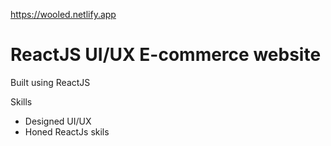 https://wooled.netlify.app

# ReactJS UI/UX E-commerce website 

Built using ReactJS 

Skills 

- Designed UI/UX
- Honed ReactJs skils 
